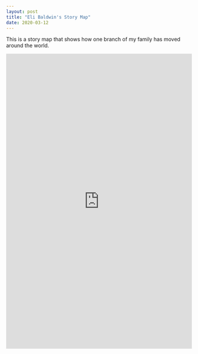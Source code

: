 ```yaml
---
layout: post
title: "Eli Baldwin's Story Map"
date: 2020-03-12
---
```


This is a story map that shows how one branch of my family has moved around the world.
<iframe src="https://uploads.knightlab.com/storymapjs/9e2f4a56029de555852b5d24766880be/one-branch-of-my-family-trees-journey-from-great-grandparents-to-me/index.html" frameborder="0" width="100%" height="800"></iframe>
